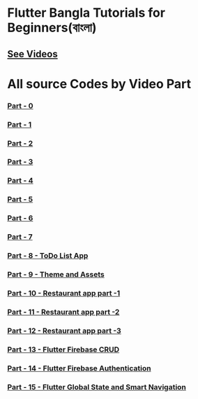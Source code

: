 # Flutter Bangla Tutorials for Beginners(বাংলা)

## [See Videos](https://www.youtube.com/playlist?list=PLsC9YeVUTz38rU3tnoFFfAO8j2b-8mqTb)

<!-- ### [Part - 0 ]() -->

# All source Codes by Video Part

### [Part - 0 ](https://github.com/codewithrafiq/Flutter-Bangla-Tutorials/tree/5ac01170827d57b416d5c11b4d1739ef2bf42a04)
### [Part - 1 ](https://github.com/codewithrafiq/Flutter-Bangla-Tutorials/tree/c42ecc2b3ddf67e9c78bbc41da655913dcb249da)
### [Part - 2 ](https://github.com/codewithrafiq/Flutter-Bangla-Tutorials/tree/1f9c9dee32669bf22abcb406a12de37520eb742f)
### [Part - 3 ](https://github.com/codewithrafiq/Flutter-Bangla-Tutorials/tree/718345400d1d5b0b82e57ffafdec2fef4870db44)
### [Part - 4 ](https://github.com/codewithrafiq/Flutter-Bangla-Tutorials/tree/7ceffe5f424871b4d9ef7cfc87625c1eb6d836a4)
### [Part - 5 ](https://github.com/codewithrafiq/Flutter-Bangla-Tutorials/tree/e03b249d0e97eadd81fc6eb297ae73bebada9bc5)
### [Part - 6 ](https://github.com/codewithrafiq/Flutter-Bangla-Tutorials/tree/2cb287c1d05c2d61c676db4be9637f796e645dca)
### [Part - 7 ](https://github.com/codewithrafiq/Flutter-Bangla-Tutorials/tree/4bf430f0284baba16429c2c45d357983685a6c36)
### [Part - 8 - ToDo List App](https://github.com/codewithrafiq/Flutter-Bangla-Tutorials/tree/641c623885036108676237d74e9ccf23d4962d1b)
### [Part - 9 - Theme and Assets](https://github.com/codewithrafiq/Flutter-Bangla-Tutorials/tree/1b73855fde75a74d29e1f5b1a0e5ec6d1ed5f6b6)
### [Part - 10 - Restaurant app part -1](https://github.com/codewithrafiq/Flutter-Bangla-Tutorials/tree/6fc56ce48f0fd35b39598fabbdd0d23d17f2f6b1)
### [Part - 11 - Restaurant app part -2](https://github.com/codewithrafiq/Flutter-Bangla-Tutorials/tree/e0aefb3162dd8114ac69bfd8af5f86ffcc18887a)
### [Part - 12 - Restaurant app part -3](https://github.com/codewithrafiq/Flutter-Bangla-Tutorials/tree/993f4104cda5b60d012b0db33a165b53a4e610bf)
### [Part - 13 - Flutter Firebase CRUD](https://github.com/codewithrafiq/Flutter-Bangla-Tutorials/tree/6c08cd6e58bea4a8feca40c7f81c6d149631c7a4)
### [Part - 14 - Flutter Firebase Authentication](https://github.com/codewithrafiq/Flutter-Bangla-Tutorials/tree/d0842443e6c43726e295f2b67e64cb25ec0a1f96)
### [Part - 15 - Flutter Global State and Smart Navigation ](https://github.com/codewithrafiq/Flutter-Bangla-Tutorials/tree/b49d72c8df5a8dbc0db95749a92ecfdcb4ea935b)
